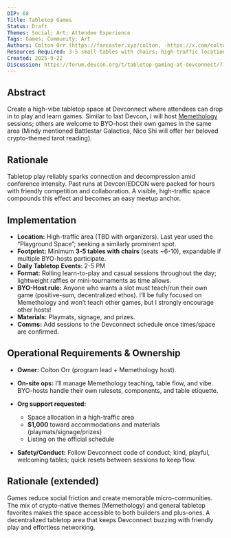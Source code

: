 ```yaml
---
DIP: 68
Title: Tabletop Games
Status: Draft
Themes: Social; Art; Attendee Experience
Tags: Games; Community; Art
Authors: Colton Orr (https://farcaster.xyz/colton, ·https://x.com/colton_art)
Resources Required: 3-5 small tables with chairs; high-traffic location; $1,000 for accommodations & materials (playmats, signage)
Created: 2025-9-22
Discussion: https://forum.devcon.org/t/tabletop-gaming-at-devconnect/7745
---
```


## Abstract

Create a high-vibe tabletop space at Devconnect where attendees can drop in to play and learn games. Similar to last Devcon, I will host [Memethology](https://memethology.com) sessions; others are welcome to BYO-host their own games in the same area (Mindy mentioned Battlestar Galactica, Nico Shi will offer her beloved crypto-themed tarot reading).

## Rationale

Tabletop play reliably sparks connection and decompression amid conference intensity. Past runs at Devcon/EDCON were packed for hours with friendly competition and collaboration. A visible, high-traffic space compounds this effect and becomes an easy meetup anchor.

## Implementation

* **Location:** High-traffic area (TBD with organizers). Last year used the “Playground Space”; seeking a similarly prominent spot.
* **Footprint:** Minimum **3-5 tables with chairs** (seats ~6-10), expandable if multiple BYO-hosts participate.
* **Daily Tabletop Events**: 2-5 PM
* **Format:** Rolling learn-to-play and casual sessions throughout the day; lightweight raffles or mini-tournaments as time allows.
* **BYO-Host rule:** Anyone who wants a slot must teach/run their own game (positive-sum, decentralized ethos). I’ll be fully focused on Memethology and won’t teach other games, but I strongly encourage other hosts!
* **Materials:** Playmats, signage, and prizes.
* **Comms:** Add sessions to the Devconnect schedule once times/space are confirmed.

## Operational Requirements & Ownership

* **Owner:** Colton Orr (program lead + Memethology host).
* **On-site ops:** I’ll manage Memethology teaching, table flow, and vibe. BYO-hosts handle their own rulesets, components, and table etiquette.
* **Org support requested:**

  * Space allocation in a high-traffic area
  * **$1,000** toward accommodations and materials (playmats/signage/prizes)
  * Listing on the official schedule
* **Safety/Conduct:** Follow Devconnect code of conduct; kind, playful, welcoming tables; quick resets between sessions to keep flow.

## Rationale (extended)

Games reduce social friction and create memorable micro-communities. The mix of crypto-native themes (Memethology) and general tabletop favorites makes the space accessible to both builders and plus-ones. A decentralized tabletop area that keeps Devconnect buzzing with friendly play and effortless networking.
